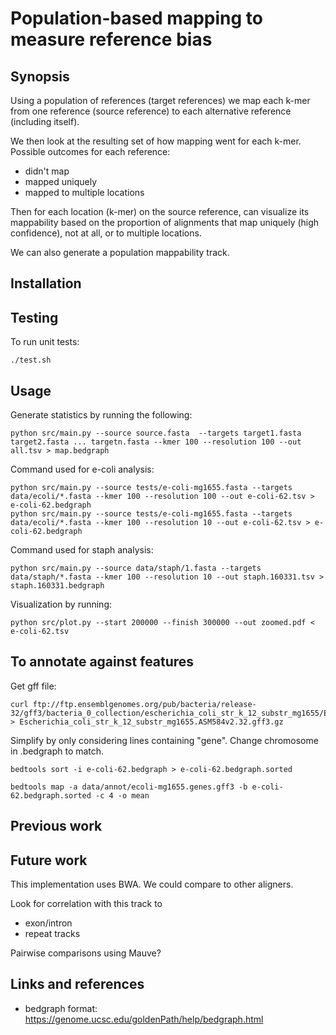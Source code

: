 
# Population-based mapping to measure reference bias

## Synopsis

Using a population of references (target references) we map each k-mer from one reference (source reference) to each alternative reference (including itself).

We then look at the resulting set of how mapping went for each k-mer. Possible outcomes for each reference:
* didn't map
* mapped uniquely
* mapped to multiple locations

Then for each location (k-mer) on the source reference, can visualize its mappability based on the proportion of alignments that map uniquely (high confidence), not at all, or to multiple locations.

We can also generate a population mappability track.

## Installation

## Testing
To run unit tests:
```
./test.sh
```

## Usage

Generate statistics by running the following:
```
python src/main.py --source source.fasta  --targets target1.fasta target2.fasta ... targetn.fasta --kmer 100 --resolution 100 --out all.tsv > map.bedgraph
```

Command used for e-coli analysis:
```
python src/main.py --source tests/e-coli-mg1655.fasta --targets data/ecoli/*.fasta --kmer 100 --resolution 100 --out e-coli-62.tsv > e-coli-62.bedgraph
python src/main.py --source tests/e-coli-mg1655.fasta --targets data/ecoli/*.fasta --kmer 100 --resolution 10 --out e-coli-62.tsv > e-coli-62.bedgraph
```

Command used for staph analysis:
```
python src/main.py --source data/staph/1.fasta --targets data/staph/*.fasta --kmer 100 --resolution 10 --out staph.160331.tsv > staph.160331.bedgraph
```

Visualization by running:
```
python src/plot.py --start 200000 --finish 300000 --out zoomed.pdf < e-coli-62.tsv
```

## To annotate against features

Get gff file:
```
curl ftp://ftp.ensemblgenomes.org/pub/bacteria/release-32/gff3/bacteria_0_collection/escherichia_coli_str_k_12_substr_mg1655/Escherichia_coli_str_k_12_substr_mg1655.ASM584v2.32.gff3.gz > Escherichia_coli_str_k_12_substr_mg1655.ASM584v2.32.gff3.gz
```
Simplify by only considering lines containing "<tab>gene<tab>".
Change chromosome in .bedgraph to match. 
```
bedtools sort -i e-coli-62.bedgraph > e-coli-62.bedgraph.sorted
```

```
bedtools map -a data/annot/ecoli-mg1655.genes.gff3 -b e-coli-62.bedgraph.sorted -c 4 -o mean
```

## Previous work

## Future work

This implementation uses BWA. We could compare to other aligners.

Look for correlation with this track to 
* exon/intron
* repeat tracks

Pairwise comparisons using Mauve?

## Links and references

* bedgraph format: https://genome.ucsc.edu/goldenPath/help/bedgraph.html
